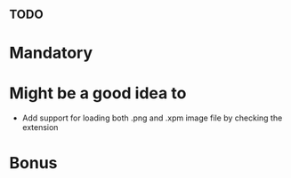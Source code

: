 ## TODO

# Mandatory

# Might be a good idea to

- Add support for loading both .png and .xpm image file by checking the extension

# Bonus